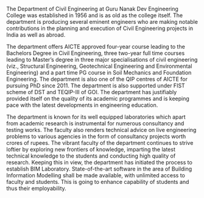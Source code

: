 The Department of Civil Engineering at Guru Nanak Dev Engineering College was established in 1956 and is as old as the college itself. The department is producing several eminent engineers who are making notable contributions in the planning and execution of Civil Engineering projects in India as well as abroad.
 
The department offers AICTE approved four-year course leading to the Bachelors Degree in Civil Engineering, three two-year full time courses leading to Master’s degree in three major specialisations of civil engineering (viz., Structural Engineering, Geotechnical Engineering and Environmental Engineering) and a part time PG course in Soil Mechanics and Foundation Engineering. The department is also one of the QIP centres of AICTE for pursuing PhD since 2011. The department is also supported under FIST scheme of DST and TEQIP-III of GOI. The department has justifiably provided itself on the quality of its academic programmes and is keeping pace with the latest developments in engineering education.
 
The department is known for its well equipped laboratories which apart from academic research is instrumental for numerous consultancy and testing works. The faculty also renders technical advice on live engineering problems to various agencies in the form of consultancy projects worth crores of rupees.  The vibrant faculty of the department continues to strive loftier by exploring new frontiers of knowledge, imparting the latest technical knowledge to the students and conducting high quality of research. Keeping this in view, the department has initiated the process to establish BIM Laboratory. State-of-the-art software in the area of Building Information Modelling shall be made available, with unlimited access to faculty and students. This is going to enhance capability of students and thus their employability.
